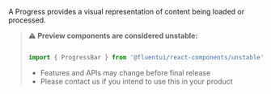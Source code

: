 A Progress provides a visual representation of content being loaded or processed.

<!-- Don't allow prettier to collapse code block into single line -->
<!-- prettier-ignore -->
> **⚠️ Preview components are considered unstable:**
>
> ```jsx
>
> import { ProgressBar } from '@fluentui/react-components/unstable';
>
> ```
>
> - Features and APIs may change before final release
> - Please contact us if you intend to use this in your product
